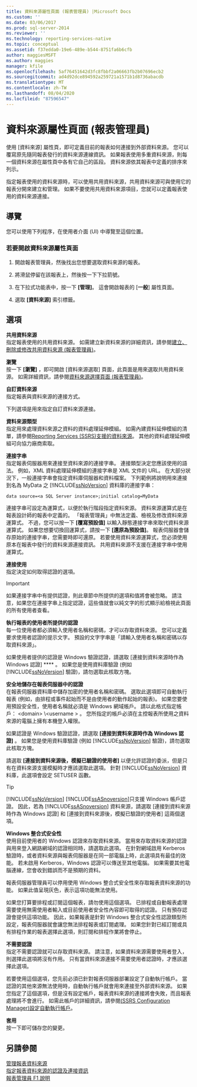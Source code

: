 ```yaml
---
title: 資料來源屬性頁面 (報表管理員) |Microsoft Docs
ms.custom: ''
ms.date: 03/06/2017
ms.prod: sql-server-2014
ms.reviewer: ''
ms.technology: reporting-services-native
ms.topic: conceptual
ms.assetid: f37edda0-19e6-489e-b544-8751fa6b6cfb
author: maggiesMSFT
ms.author: maggies
manager: kfile
ms.openlocfilehash: 5af76451642d3fc8fbbf2a06663fb2b07696ecb2
ms.sourcegitcommit: ad4d92dce894592a259721a1571b1d8736abacdb
ms.translationtype: MT
ms.contentlocale: zh-TW
ms.lasthandoff: 08/04/2020
ms.locfileid: "87596547"
---
```

# <a name="data-sources-properties-page-report-manager"></a>資料來源屬性頁面 (報表管理員)
  使用 [資料來源] 屬性頁，即可定義目前的報表如何連接到外部資料來源。 您可以覆寫原先隨同報表發行的資料來源連線資訊。 如果報表使用多重資料來源，則每一個資料來源在屬性頁中各有它自己的區段。 資料來源依其報表中定義的排序來列示。  
  
 指定報表使用的資料來源時，可以使用共用資料來源，共用資料來源可與使用它的報表分開來建立和管理。 如果不要使用共用資料來源項目，您就可以定義報表使用的資料來源連接。  
  
## <a name="navigation"></a>導覽  
 您可以使用下列程序，在使用者介面 (UI) 中導覽至這個位置。  
  
### <a name="to-open-the-data-sources-properties-page"></a>若要開啟資料來源屬性頁面  
  
1.  開啟報表管理員，然後找出您想要選取資料來源的報表。  
  
2.  將滑鼠停留在該報表上，然後按一下下拉箭號。  
  
3.  在下拉式功能表中，按一下 **[管理]**。 這會開啟報表的 [**一般**] 屬性頁面。  
  
4.  選取 **[資料來源]** 索引標籤。  
  
## <a name="options"></a>選項  
 **共用資料來源**  
 指定報表使用的共用資料來源。 如需建立新資料來源的詳細資訊，請參閱[建立、刪除或修改共用資料來源 &#40;報表管理員&#41;](../../2014/reporting-services/create-delete-or-modify-a-shared-data-source-report-manager.md)。  
  
 **瀏覽**  
 按一下 **[瀏覽]** ，即可開啟 [資料來源選取] 頁面，此頁面是用來選取共用資料來源。 如需詳細資訊，請參閱[資料來源選擇頁面 &#40;報表管理員&#41;](../../2014/reporting-services/data-source-selection-page-report-manager.md)。  
  
 **自訂資料來源**  
 指定報表與資料來源的連接方式。  
  
 下列選項是用來指定自訂資料來源連接。  
  
 **資料來源類型**  
 指定用來處理資料來源之資料的資料處理延伸模組。 如需內建資料延伸模組的清單，請參閱[Reporting Services &#40;SSRS&#41;支援的資料來源](create-deploy-and-manage-mobile-and-paginated-reports.md)。 其他的資料處理延伸模組可向協力廠商索取。  
  
 **連接字串**  
 指定報表伺服器用來連接至資料來源的連接字串。 連接類型決定您應該使用的語法。 例如，XML 資料處理延伸模組的連接字串是 XML 文件的 URL。 在大部分狀況下，一般連接字串會指定資料庫伺服器和資料檔案。 下列範例將說明用來連接到名為 MyData 之 [!INCLUDE[ssNoVersion](../includes/ssnoversion-md.md)] 資料庫的連接字串：  
  
 `data source=<a SQL Server instance>;initial catalog=MyData`  
  
 連接字串可設定為運算式，以便於執行階段指定資料來源。 資料來源運算式是在報表設計師的報表中定義的。 「報表管理員」中無法定義、檢視及修改資料來源運算式。 不過，您可以按一下 **[覆寫預設值]** 以輸入靜態連接字串來取代資料來源運算式。 如果您想要切換回運算式，請按一下 **[還原為預設值]**。 報表伺服器會儲存原始的連接字串，您需要時即可還原。 若要使用資料來源運算式，您必須使用原本在報表中發行的資料來源連接資訊。 共用資料來源不支援在連接字串中使用運算式。  
  
 **連接使用**  
 指定決定如何取得認證的選項。  
  
> [!IMPORTANT]  
>  如果連接字串中有提供認證，則此章節中所提供的選項和值將會被忽略。 請注意，如果您在連接字串上指定認證，這些值就會以純文字的形式顯示給檢視此頁面的所有使用者查看。  
  
 **執行報表的使用者所提供的認證**  
 每一位使用者都必須輸入使用者名稱和密碼，才可以存取資料來源。 您可以定義要求使用者認證的提示文字。 預設的文字字串是「請輸入使用者名稱和密碼以存取資料來源」。  
  
 如果使用者提供的認證是 Windows 驗證認證，請選取 [連接到資料來源時作為 Windows 認證] **** 。 如果您是使用資料庫驗證 (例如 [!INCLUDE[ssNoVersion](../includes/ssnoversion-md.md)] 驗證)，請勿選取此核取方塊。  
  
 **安全地儲存在報表伺服器中的認證**  
 在報表伺服器資料庫中儲存加密的使用者名稱和密碼。 選取此選項即可自動執行報表 (例如，由排程或事件起始而不是由使用者的動作起始的報表)。 如果您要使用預設安全性，使用者名稱就必須是 Windows 網域帳戶。 請以此格式指定帳戶： \<domain> \\<username \> 。 您所指定的帳戶必須在主控報表所使用之資料來源的電腦上擁有本機登入權限。  
  
 如果認證是 Windows 驗證認證，請選取 **[連接到資料來源時作為 Windows 認證]** 。 如果您是使用資料庫驗證 (例如 [!INCLUDE[ssNoVersion](../includes/ssnoversion-md.md)] 驗證)，請勿選取此核取方塊。  
  
 請選取 **[連接到資料來源後，模擬已驗證的使用者]** 以便允許認證的委派，但是只有在資料來源支援模擬時才應該選取此選項。 針對 [!INCLUDE[ssNoVersion](../includes/ssnoversion-md.md)] 資料庫，此選項會設定 SETUSER 函數。  
  
> [!TIP]  
>  [!INCLUDE[ssNoVersion](../includes/ssnoversion-md.md)] [!INCLUDE[ssASnoversion](../includes/ssasnoversion-md.md)]只支援 Windows 帳戶認證。 因此，若為 [!INCLUDE[ssASnoversion](../includes/ssasnoversion-md.md)] 資料來源，請選取 [連接到資料來源時作為 Windows 認證] 和 [連接到資料來源後，模擬已驗證的使用者] 這兩個選項。  
  
 **Windows 整合式安全性**  
 使用目前使用者的 Windows 認證來存取資料來源。 當用來存取資料來源的認證與用來登入網路網域的認證相同時，請選取此選項。 在針對網域啟用 Kerberos 驗證時，或者資料來源與報表伺服器是在同一部電腦上時，此選項具有最佳的效能。 若未啟用 Kerberos，Windows 認證可以傳送至其他電腦。 如果需要其他電腦連線，您會收到錯誤而不是預期的資料。  
  
 報表伺服器管理員可以停用使用 Windows 整合式安全性來存取報表資料來源的功能。 如果此值呈現灰色，表示這項功能無法使用。  
  
 如果您打算要排程或訂閱這個報表，請勿使用這個選項。 已排程或自動報表處理需要使用無需使用者輸入或目前使用者安全性內容即可取得的認證。 只有預存認證會提供這項功能。 因此，如果報表是針對 Windows 整合式安全性認證類型所設定，報表伺服器就會讓您無法排程報表或訂閱處理。 如果您針對已經訂閱或具有排程作業的報表選擇此選項，則訂閱和排程作業將會停止。  
  
 **不需要認證**  
 指定不需要認證就可以存取資料來源。 請注意，如果資料來源需要使用者登入，則選擇此選項將沒有作用。 只有當資料來源連接不需要使用者認證時，才應該選擇此選項。  
  
 若要使用這個選項，您先前必須已針對報表伺服器部署設定了自動執行帳戶。 當認證的其他來源無法使用時，自動執行帳戶就會用來連接至外部資料來源。 如果您指定了這個選項，但是沒有設定帳戶，報表資料來源的連接將會失敗，而且報表處理將不會進行。  如需此帳戶的詳細資訊，請參閱[&#40;SSRS Configuration Manager&#41;設定自動執行帳戶](install-windows/configure-the-unattended-execution-account-ssrs-configuration-manager.md)。  
  
 **套用**  
 按一下即可儲存您的變更。  
  
## <a name="see-also"></a>另請參閱  
 [管理報表資料來源](report-data/manage-report-data-sources.md)   
 [指定報表資料來源的認證及連接資訊](report-data/specify-credential-and-connection-information-for-report-data-sources.md)   
 [報表管理員 F1 說明](../../2014/reporting-services/report-manager-f1-help.md)  
  
  
